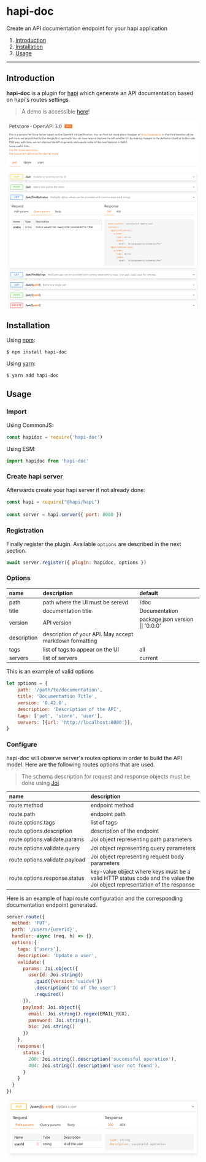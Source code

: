 # hapi-doc

Create an API documentation endpoint for your hapi application

1. [Introduction](#introduction)
2. [Installation](#installation)
3. [Usage](#usage)

---

## Introduction

**hapi-doc** is a plugin for [hapi][hapi] which generate an API documentation based on hapi's routes settings.

> A demo is accessible [here][demo]!

![overview](https://raw.githubusercontent.com/pierre-cm/hapi-doc/main/doc/ui_overview.png)

## Installation

Using [npm][npm]:

```
$ npm install hapi-doc
```
Using [yarn][yarn]:

```
$ yarn add hapi-doc
```


## Usage

### Import

Using CommonJS:

```js
const hapidoc = require('hapi-doc')
```
Using ESM:

```js
import hapidoc from 'hapi-doc'
```

### Create hapi server

Afterwards create your hapi server if not already done:

```js
const hapi = require("@hapi/hapi")

const server = hapi.server({ port: 8080 })
```

### Registration

Finally register the plugin. Available `options` are described in the next section.

```js
await server.register({ plugin: hapidoc, options })
```

### Options

| name | description | default | 
| :- | :- | :- |
| path | path where the UI must be serevd | /doc |
| title | documentation title | Documentation |
| version | API version | package.json version \|\| '0.0.0' |
| description | description of your API. May accept markdown formatting |  |
| tags | list of tags to appear on the UI | all |
| servers | list of servers | current |

This is an example of valid options
```js
let options = {
    path: '/path/to/documentation',
    title: 'Documentation Title',
    version: '0.42.0',
    description: 'Description of the API',
    tags: ['pet', 'store', 'user'], 
    servers: [{url: 'http://localhost:8080'}],
}
```

### Configure

hapi-doc will observe server's routes options in order to build the API model. Here are the following routes options that are used.
> The schema description for request and response objects must be done using [Joi][joi].

| name | description |  
| :- | :- |
| route.method | endpoint method | 
| route.path | endpoint path | 
| route.options.tags | list of tags | 
| route.options.description | description of the endpoint | 
| route.options.validate.params | Joi object representing path parameters | 
| route.options.validate.query | Joi object representing query parameters | 
| route.options.validate.payload | Joi object representing request body parameters | 
| route.options.response.status | key-value object where keys must be a valid HTTP status code and the value the Joi object representation of the response | 


Here is an example of hapi route configuration and the corresponding documentation endpoint generated.


```js
server.route({
  method: 'PUT',
  path: '/users/{userId}',
  handler: async (req, h) => {},
  options:{
    tags: ['users'],
    description: 'Update a user',
    validate:{
      params: Joi.object({
        userId: Joi.string()
          .guid({version:'uuidv4'})
          .description('Id of the user')
          .required()
      }), 
      payload: Joi.object({
        email: Joi.string().regex(EMAIL_RGX),
        password: Joi.string(),
        bio: Joi.string()
      })
    },
    response:{
      status:{
        200: Joi.string().description('successful operation'),
        404: Joi.string().description('user not found'),
      }
    }
  }
})
```

![routeExample](https://raw.githubusercontent.com/pierre-cm/hapi-doc/main/doc/route_example.png)

[hapi]: https://hapi.dev/
[demo]: https://pierre-cm.github.io/hapi-doc/doc_example/index.html
[npm]: https://github.com/npm/npm/
[yarn]: https://yarnpkg.com/
[joi]: https://joi.dev/
